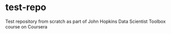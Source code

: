 # test-repo
Test repository from scratch as part of John Hopkins Data Scientist Toolbox course on Coursera
